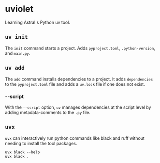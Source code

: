 # uviolet
Learning Astral's Python uv tool.

## `uv init`
The `init` command starts a project. Adds `pyproject.toml`, `.python-version`, and `main.py`.

## `uv add`
The `add` command installs dependencies to a project. It adds `dependencies` to the `pyproject.toml` file and adds a `uv.lock` file if one does not exist.

### --script
With the `--script` option, `uv` manages dependencies at the script level by adding metadata-comments to the `.py` file.

## `uvx`
`uvx` can interactively run python commands like black and ruff without needing to install the tool packages.

```
uvx black --help
uvx black .
```